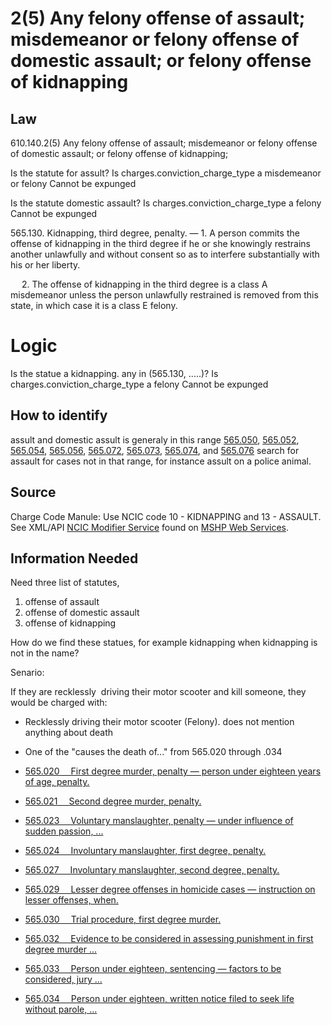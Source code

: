 # 2(5)  Any felony offense of assault; misdemeanor or felony offense of domestic assault; or felony offense of kidnapping

## Law

610.140.2(5)  Any felony offense of assault; misdemeanor or felony offense of domestic assault; or felony offense of kidnapping;

Is the statute for assult?
   Is charges.conviction_charge_type a misdemeanor or felony
       Cannot be expunged

Is the statute domestic assault?
   Is charges.conviction_charge_type a felony
       Cannot be expunged
       
       
       
565.130.  Kidnapping, third degree, penalty. — 1.  A person commits the offense of kidnapping in the third degree if he or she knowingly restrains another unlawfully and without consent so as to interfere substantially with his or her liberty.

  2.  The offense of kidnapping in the third degree is a class A misdemeanor unless the person unlawfully restrained is removed from this state, in which case it is a class E felony.

# Logic 
Is the statue a kidnapping. any in  (565.130, .....)?
   Is charges.conviction_charge_type a felony
       Cannot be expunged
       
       
## How to identify
assult and domestic assult is generaly in this range [565.050](https://www.revisor.mo.gov/main/OneSection.aspx?section=565.050),
[565.052](https://www.revisor.mo.gov/main/OneSection.aspx?section=565.052),
[565.054](https://www.revisor.mo.gov/main/OneSection.aspx?section=565.054),
[565.056](https://www.revisor.mo.gov/main/OneSection.aspx?section=565.056),
[565.072](https://www.revisor.mo.gov/main/OneSection.aspx?section=565.072),
[565.073](https://www.revisor.mo.gov/main/OneSection.aspx?section=565.073),
[565.074](https://www.revisor.mo.gov/main/OneSection.aspx?section=565.074), and
[565.076](https://www.revisor.mo.gov/main/OneSection.aspx?section=565.076) search for assault for cases not in that range, for instance assult on a police animal.

## Source


Charge Code Manule:  Use NCIC code 10 - KIDNAPPING and 13 - ASSAULT. See XML/API [NCIC Modifier Service](https://www.mshp.dps.mo.gov/cj08service/api/NcicModifier/xml) found on [MSHP Web Services](https://www.mshp.dps.missouri.gov/CJ08Client/Home/WebService).


## Information Needed

Need three list of statutes,  

1. offense of assault
2. offense of domestic assault
3. offense of kidnapping

How do we find these statues, for example kidnapping when kidnapping is not in the name?



Senario:

If they are recklessly  driving their motor scooter and kill someone, they would be charged with:
* Recklessly driving their motor scooter (Felony). does not mention anything about death
* One of the "causes the death of..." from 565.020 through .034

* [565.020      First degree murder, penalty — person under eighteen years of age, penalty. ](https://www.revisor.mo.gov/main/OneSection.aspx?section=565.022)
* [565.021      Second degree murder, penalty. ](https://www.revisor.mo.gov/main/OneSection.aspx?section=565.021)
* [565.023      Voluntary manslaughter, penalty — under influence of sudden passion, ... ](https://www.revisor.mo.gov/main/OneSection.aspx?section=565.023)
* [565.024      Involuntary manslaughter, first degree, penalty. ](https://www.revisor.mo.gov/main/OneSection.aspx?section=565.024)
* [565.027      Involuntary manslaughter, second degree, penalty. ](https://www.revisor.mo.gov/main/OneSection.aspx?section=565.027)
* [565.029      Lesser degree offenses in homicide cases — instruction on lesser offenses, when. ](https://www.revisor.mo.gov/main/OneSection.aspx?section=565.029)
* [565.030      Trial procedure, first degree murder. ](https://www.revisor.mo.gov/main/OneSection.aspx?section=565.030)
* [565.032      Evidence to be considered in assessing punishment in first degree murder ... ](https://www.revisor.mo.gov/main/OneSection.aspx?section=565.032)
* [565.033      Person under eighteen, sentencing — factors to be considered, jury ... ](https://www.revisor.mo.gov/main/OneSection.aspx?section=565.033)
* [565.034      Person under eighteen, written notice filed to seek life without parole, ... ](https://www.revisor.mo.gov/main/OneSection.aspx?section=565.034)

